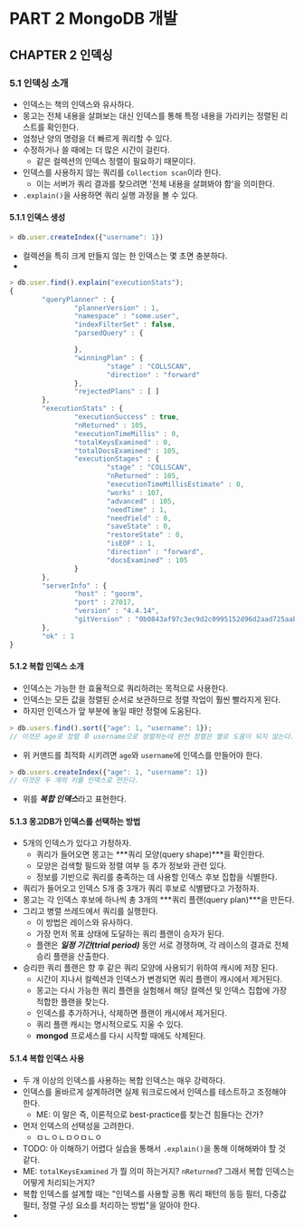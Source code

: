 # PART 2 MongoDB 개발

## CHAPTER 2 인덱싱

### 5.1 인덱싱 소개
- 인덱스는 책의 인덱스와 유사하다.
- 몽고는 전체 내용을 살펴보는 대신 인덱스를 통해 특정 내용을 가리키는 정렬된 리스트를 확인한다.
- 엄청난 양의 명령을 더 빠르게 쿼리할 수 있다.
- 수정하거나 쓸 때에는 더 많은 시간이 걸린다.
    - 같은 컬렉션의 인덱스 정렬이 필요하기 때문이다.
- 인덱스를 사용하지 않는 쿼리를 `Collection scan`이라 한다.
    - 이는 서버가 쿼리 결과를 찾으려면 '전체 내용을 살펴봐야 함'을 의미한다.
- `.explain()`을 사용하면 쿼리 실행 과정을 볼 수 있다.
#### 5.1.1 인덱스 생성
```javascript
> db.user.createIndex({"username": 1})
```
- 컬렉션을 특히 크게 만들지 않는 한 인덱스는 몇 초면 충분하다.
- 
```javascript
> db.user.find().explain("executionStats");
{
        "queryPlanner" : {
                "plannerVersion" : 1,
                "namespace" : "some.user",
                "indexFilterSet" : false,
                "parsedQuery" : {

                },
                "winningPlan" : {
                        "stage" : "COLLSCAN",
                        "direction" : "forward"
                },
                "rejectedPlans" : [ ]
        },
        "executionStats" : {
                "executionSuccess" : true,
                "nReturned" : 105,
                "executionTimeMillis" : 0,
                "totalKeysExamined" : 0,
                "totalDocsExamined" : 105,
                "executionStages" : {
                        "stage" : "COLLSCAN",
                        "nReturned" : 105,
                        "executionTimeMillisEstimate" : 0,
                        "works" : 107,
                        "advanced" : 105,
                        "needTime" : 1,
                        "needYield" : 0,
                        "saveState" : 0,
                        "restoreState" : 0,
                        "isEOF" : 1,
                        "direction" : "forward",
                        "docsExamined" : 105
                }
        },
        "serverInfo" : {
                "host" : "goorm",
                "port" : 27017,
                "version" : "4.4.14",
                "gitVersion" : "0b0843af97c3ec9d2c0995152d96d2aad725aab7"
        },
        "ok" : 1
}
```

#### 5.1.2 복합 인덱스 소개
- 인덱스는 가능한 한 효율적으로 쿼리하려는 목적으로 사용한다.
- 인덱스는 모든 값을 정렬된 순서로 보관하므로 정렬 작업이 훨씬 빨라지게 된다.
- 하지만 인덱스가 앞 부분에 놓일 때만 정렬에 도움된다.
```javascript
> db.users.find().sort({"age": 1, "username": 1});
// 이것은 age로 정렬 후 username으로 정렬하는데 완전 정렬은 별로 도움이 되지 않는다.
```
- 위 커맨드를 최적화 시키려면 `age`와 `username`에 인덱스를 만들어야 한다.
```javascript
> db.users.createIndex({"age": 1, "username": 1})
// 이것은 두 개의 키를 인덱스로 만든다.
```
- 위를 ***복합 인덱스***라고 표현한다.

#### 5.1.3 몽고DB가 인덱스를 선택하는 방법
- 5개의 인덱스가 있다고 가정하자.
    - 쿼리가 들어오면 몽고는 ***쿼리 모양(query shape)***을 확인한다.
    - 모양은 검색할 필드와 정렬 여부 등 추가 정보와 관련 있다.
    - 정보를 기반으로 쿼리를 충족하는 데 사용할 인덱스 후보 집합을 식별한다.
- 쿼리가 들어오고 인덱스 5개 중 3개가 쿼리 후보로 식별됐다고 가정하자.
- 몽고는 각 인덱스 후보에 하나씩 총 3개의 ***쿼리 플랜(query plan)***을 만든다.
- 그리고 병렬 쓰레드에서 쿼리를 실행한다.
    - 이 방법은 레이스와 유사하다.
    - 가장 먼저 목표 상태에 도달하는 쿼리 플랜이 승자가 된다.
    - 플랜은 ***일정 기간(trial period)*** 동안 서로 경쟁하며, 각 레이스의 결과로 전체 승리 플랜을 산출한다.
- 승리한 쿼리 플랜은 향 후 같은 쿼리 모양에 사용되기 위하여 캐시에 저장 된다.
    - 시간이 지나서 컬렉션과 인덱스가 변경되면 쿼리 플랜이 캐시에서 제거된다.
    - 몽고는 다시 가능한 쿼리 플랜을 실험해서 해당 컬렉션 및 인덱스 집합에 가장 적합한 플랜을 찾는다.
    - 인덱스를 추가하거나, 삭제하면 플랜이 캐시에서 제거된다.
    - 쿼리 플랜 캐시는 명시적으로도 지울 수 있다.
    - **mongod** 프로세스를 다시 시작할 때에도 삭제된다.

#### 5.1.4 복합 인덱스 사용
- 두 개 이상의 인덱스를 사용하는 복합 인덱스는 매우 강력하다.
- 인덱스를 올바르게 설계하려면 실제 워크로드에서 인덱스를 테스트하고 조정해야 한다.
  - ME: 이 말은 즉, 이론적으로 best-practice를 찾는건 힘들다는 건가?
- 먼저 인덱스의 선택성을 고려한다.
  - ㅁㄴㅇㄴㅁㅇㅁㄴㅇ
- TODO: 아 이해하기 어렵다 실습을 통해서 `.explain()`을 통해 이해해봐야 할 것 같다.
- ME: `totalKeysExamined` 가 뭘 의미 하는거지? `nReturned`? 그래서 복합 인덱스는 어떻게 처리되는거지?
- 복합 인덱스를 설계할 때는 "인덱스를 사용할 공통 쿼리 패턴의 동등 필터, 다중값 필터, 정렬 구성 요소를 처리하는 방법"을 알아야 한다.
- 